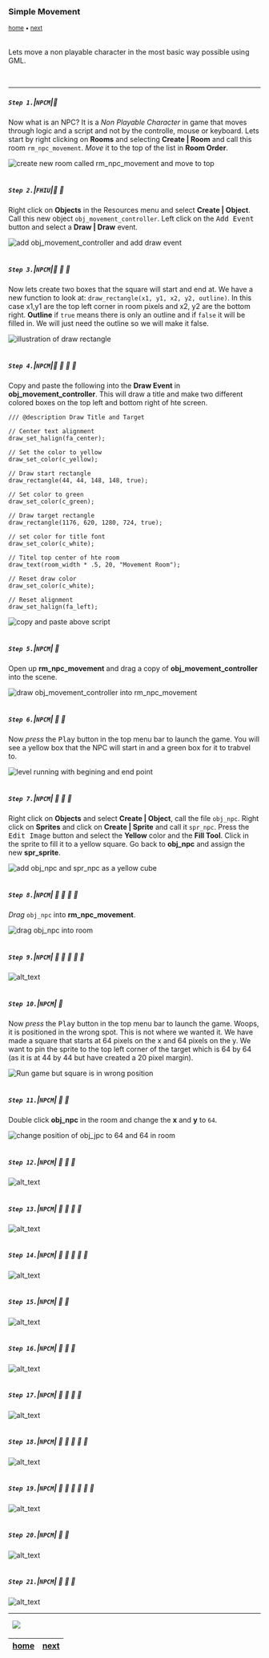 <img src="https://via.placeholder.com/1000x4/45D7CA/45D7CA" alt="drawing" height="4px"/>

### Simple Movement

<sub>[home](../README.md#user-content-gms2-npc-movement) • [next](../)</sub>

<img src="https://via.placeholder.com/1000x4/45D7CA/45D7CA" alt="drawing" height="4px"/>

Lets move a non playable character in the most basic way possible using GML.

<br>

---


##### `Step 1.`\|`NPCM`|:small_blue_diamond:

Now what is an NPC?  It is a <i>Non Playable Character</i> in game that moves through logic and a script and not by the controlle, mouse or keyboard.  Lets start by right clicking on **Rooms** and selecting **Create | Room** and call this room `rm_npc_movement`. *Move* it to the top of the list in **Room Order**.   

![create new room called rm_npc_movement and move to top](images/RoomMovement.gif)

<img src="https://via.placeholder.com/500x2/45D7CA/45D7CA" alt="drawing" height="2px" alt = ""/>

##### `Step 2.`\|`FHIU`|:small_blue_diamond: :small_blue_diamond: 

Right click on **Objects** in the Resources menu and select **Create | Object**.  Call this new object `obj_movement_controller`. Left click on the <kbd>Add Event</kbd> button and select a **Draw | Draw** event.

![add obj_movement_controller and add draw event](images/ObjMovementController.gif)

<img src="https://via.placeholder.com/500x2/45D7CA/45D7CA" alt="drawing" height="2px" alt = ""/>

##### `Step 3.`\|`NPCM`|:small_blue_diamond: :small_blue_diamond: :small_blue_diamond:

Now lets create two boxes that the square will start and end at. We have a new function to look at: `draw_rectangle(x1, y1, x2, y2, outline)`. In this case x1,y1 are the top left corner in room pixels and x2, y2 are the bottom right.  **Outline** if `true` means there is only an outline and if `false` it will be filled in. We will just need the outline so we will make it false.

![illustration of draw rectangle](images/DrawSquareIllustration.gif)

<img src="https://via.placeholder.com/500x2/45D7CA/45D7CA" alt="drawing" height="2px" alt = ""/>

##### `Step 4.`\|`NPCM`|:small_blue_diamond: :small_blue_diamond: :small_blue_diamond: :small_blue_diamond:

Copy and paste the following into the **Draw Event** in **obj_movement_controller**.  This will draw a title and make two different colored boxes on the top left and bottom right of hte screen.

```gml
/// @description Draw Title and Target

// Center text alignment
draw_set_halign(fa_center);

// Set the color to yellow
draw_set_color(c_yellow);

// Draw start rectangle
draw_rectangle(44, 44, 148, 148, true);

// Set color to green
draw_set_color(c_green);

// Draw target rectangle
draw_rectangle(1176, 620, 1280, 724, true);

// set color for title font
draw_set_color(c_white);

// Titel top center of hte room
draw_text(room_width * .5, 20, "Movement Room");

// Reset draw color
draw_set_color(c_white);

// Reset alignment
draw_set_halign(fa_left);

```
![copy and paste above script](images/copyPasteScript.png)


<img src="https://via.placeholder.com/500x2/45D7CA/45D7CA" alt="drawing" height="2px" alt = ""/>

##### `Step 5.`\|`NPCM`| :small_orange_diamond:

Open up **rm_npc_movement** and drag a copy of **obj_movement_controller** into the scene.

![draw obj_movement_controller into rm_npc_movement](images/drageObjectInRoom.png)

<img src="https://via.placeholder.com/500x2/45D7CA/45D7CA" alt="drawing" height="2px" alt = ""/>

##### `Step 6.`\|`NPCM`| :small_orange_diamond: :small_blue_diamond:

Now *press* the <kbd>Play</kbd> button in the top menu bar to launch the game. You will see a yellow box that the NPC will start in and a green box for it to trabvel to.

![level running with begining and end point](images/EmptyLevel.png)

<img src="https://via.placeholder.com/500x2/45D7CA/45D7CA" alt="drawing" height="2px" alt = ""/>

##### `Step 7.`\|`NPCM`| :small_orange_diamond: :small_blue_diamond: :small_blue_diamond:

Right click on **Objects** and select **Create | Object**, call the file `obj_npc`.  Right click on **Sprites** and click on **Create | Sprite** and call it `spr_npc`. Press the <kbd>Edit Image</kbd> button and select the **Yellow** color and the **Fill Tool**. Click in the sprite to fill it to a yellow square.  Go back to **obj_npc** and assign the new **spr_sprite**.

![add obj_npc and spr_npc as a yellow cube](images/AddObjSprNPC.gif)

<img src="https://via.placeholder.com/500x2/45D7CA/45D7CA" alt="drawing" height="2px" alt = ""/>

##### `Step 8.`\|`NPCM`| :small_orange_diamond: :small_blue_diamond: :small_blue_diamond: :small_blue_diamond:

*Drag* `obj_npc` into **rm_npc_movement**.

![drag obj_npc into room](images/dragnpctoroom.png)

<img src="https://via.placeholder.com/500x2/45D7CA/45D7CA" alt="drawing" height="2px" alt = ""/>

##### `Step 9.`\|`NPCM`| :small_orange_diamond: :small_blue_diamond: :small_blue_diamond: :small_blue_diamond: :small_blue_diamond:

![alt_text](images/.png)

<img src="https://via.placeholder.com/500x2/45D7CA/45D7CA" alt="drawing" height="2px" alt = ""/>

##### `Step 10.`\|`NPCM`| :large_blue_diamond:

Now *press* the <kbd>Play</kbd> button in the top menu bar to launch the game. Woops, it is positioned in the wrong spot.  This is not where we wanted it.  We have made a square that starts at 64 pixels on the x and 64 pixels on the y. We want to pin the sprite to the top left corner of the target which is 64 by 64 (as it is at 44 by 44 but have created a 20 pixel margin).

![Run game but square is in wrong position](images/placeSquare.png)

<img src="https://via.placeholder.com/500x2/45D7CA/45D7CA" alt="drawing" height="2px" alt = ""/>

##### `Step 11.`\|`NPCM`| :large_blue_diamond: :small_blue_diamond: 

Double click **obj_npc** in the room and change the **x** and **y** to `64`.

![change position of obj_jpc to 64 and 64 in room](images/positionNPCinRoom.png)

<img src="https://via.placeholder.com/500x2/45D7CA/45D7CA" alt="drawing" height="2px" alt = ""/>


##### `Step 12.`\|`NPCM`| :large_blue_diamond: :small_blue_diamond: :small_blue_diamond: 

![alt_text](images/.png)

<img src="https://via.placeholder.com/500x2/45D7CA/45D7CA" alt="drawing" height="2px" alt = ""/>

##### `Step 13.`\|`NPCM`| :large_blue_diamond: :small_blue_diamond: :small_blue_diamond:  :small_blue_diamond: 

![alt_text](images/.png)

<img src="https://via.placeholder.com/500x2/45D7CA/45D7CA" alt="drawing" height="2px" alt = ""/>

##### `Step 14.`\|`NPCM`| :large_blue_diamond: :small_blue_diamond: :small_blue_diamond: :small_blue_diamond:  :small_blue_diamond: 

![alt_text](images/.png)

<img src="https://via.placeholder.com/500x2/45D7CA/45D7CA" alt="drawing" height="2px" alt = ""/>

##### `Step 15.`\|`NPCM`| :large_blue_diamond: :small_orange_diamond: 

![alt_text](images/.png)

<img src="https://via.placeholder.com/500x2/45D7CA/45D7CA" alt="drawing" height="2px" alt = ""/>

##### `Step 16.`\|`NPCM`| :large_blue_diamond: :small_orange_diamond:   :small_blue_diamond: 

![alt_text](images/.png)

<img src="https://via.placeholder.com/500x2/45D7CA/45D7CA" alt="drawing" height="2px" alt = ""/>

##### `Step 17.`\|`NPCM`| :large_blue_diamond: :small_orange_diamond: :small_blue_diamond: :small_blue_diamond:

![alt_text](images/.png)

<img src="https://via.placeholder.com/500x2/45D7CA/45D7CA" alt="drawing" height="2px" alt = ""/>

##### `Step 18.`\|`NPCM`| :large_blue_diamond: :small_orange_diamond: :small_blue_diamond: :small_blue_diamond: :small_blue_diamond:

![alt_text](images/.png)

<img src="https://via.placeholder.com/500x2/45D7CA/45D7CA" alt="drawing" height="2px" alt = ""/>

##### `Step 19.`\|`NPCM`| :large_blue_diamond: :small_orange_diamond: :small_blue_diamond: :small_blue_diamond: :small_blue_diamond: :small_blue_diamond:

![alt_text](images/.png)

<img src="https://via.placeholder.com/500x2/45D7CA/45D7CA" alt="drawing" height="2px" alt = ""/>

##### `Step 20.`\|`NPCM`| :large_blue_diamond: :large_blue_diamond:

![alt_text](images/.png)

<img src="https://via.placeholder.com/500x2/45D7CA/45D7CA" alt="drawing" height="2px" alt = ""/>

##### `Step 21.`\|`NPCM`| :large_blue_diamond: :large_blue_diamond: :small_blue_diamond:

![alt_text](images/.png)

___


<img src="https://via.placeholder.com/1000x4/dba81a/dba81a" alt="drawing" height="4px" alt = ""/>

<img src="https://via.placeholder.com/1000x100/45D7CA/000000/?text=Next Up - ADD NEXT TNPCME">

<img src="https://via.placeholder.com/1000x4/dba81a/dba81a" alt="drawing" height="4px" alt = ""/>

| [home](../README.md#user-content-gms2-npc-movement) | [next](../)|
|---|---|
